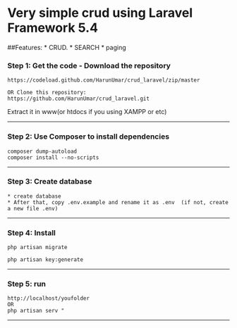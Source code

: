 # Very simple crud using Laravel Framework 5.4 

<a name="feature1"></a>
##Features:
	* CRUD.
	* SEARCH
	* paging
	
<a name="step1"></a>
### Step 1: Get the code - Download the repository
	https://codeload.github.com/HarunUmar/crud_laravel/zip/master
	
    OR Clone this repository:
    https://github.com/HarunUmar/crud_laravel.git

Extract it in www(or htdocs if you using XAMPP or etc)

-----
<a name="step2"></a>
### Step 2: Use Composer to install dependencies

    composer dump-autoload
    composer install --no-scripts

-----
<a name="step3"></a>
### Step 3: Create database
	* create database 
	* After that, copy .env.example and rename it as .env  (if not, create a new file .env)
-----
<a name="step4"></a>
### Step 4: Install

    php artisan migrate
	
	php artisan key:generate
	
-----
<a name="step5"></a>
### Step 5: run

	http://localhost/youfolder
	OR 
	php artisan serv "


-----

